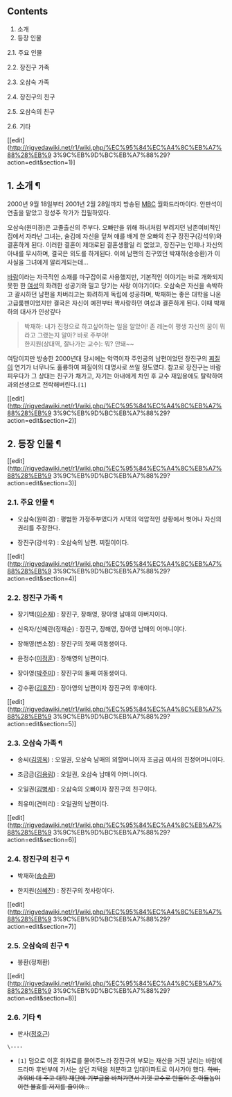 ## Contents

    

1. 소개 
2. 등장 인물 
    

2.1. 주요 인물

2.2. 장진구 가족

2.3. 오삼숙 가족

2.4. 장진구의 친구

2.5. 오삼숙의 친구

2.6. 기타

[[edit](http://rigvedawiki.net/r1/wiki.php/%EC%95%84%EC%A4%8C%EB%A7%88%28%EB%9
3%9C%EB%9D%BC%EB%A7%88%29?action=edit&section=1)]

## 1. 소개 ¶

2000년 9월 18일부터 2001년 2월 28일까지 방송된 [MBC](MBC.md) 월화드라마이다. 안판석이 연출을 맡았고 정성주
작가가 집필하였다.

  

오삼숙(원미경)은 고졸출신의 주부다. 오빠만을 위해 하녀처럼 부려지던 남존여비적인 집에서 자라난 그녀는, 술김에 자신을 덮쳐 애를 배게 한
오빠의 친구 장진구(강석우)와 결혼하게 된다. 이러한 결혼이 제대로된 결혼생활일 리 없었고, 장진구는 언제나 자신의 아내를 무시하며, 결국은
외도를 하게된다. 이에 남편의 친구였던 박재하(송승환)가 이 사실을 그녀에게 알리게되는데...

  
[바람](%EB%B0%94%EB%9E%8C.md)이라는 자극적인 소재를 마구잡이로 사용했지만, 기본적인 이야기는 바로 개화되지 못한 한
[여성](%EC%97%AC%EC%84%B1.md)의 화려한 성공기와 밀고 당기는 사랑 이야기이다. 오삼숙은 자신을 속박하고 괄시하던
남편을 차버리고는 화려하게 독립에 성공하며, 박재하는 좋은 대학을 나온 고급룸펜이었지만 결국은 자신이 예전부터 짝사랑하던 여성과 결혼하게
된다. 이때 박재하의 대사가 인상깊다

  

> 박재하: 내가 진정으로 하고싶어하는 일을 알았어! 존 레논이 평생 자신의 꿈이 뭐라고 그랬는지 알아? 바로 주부야!  
한지원(상대역, 잘나가는 교수): 뭐? 안돼~~

  
  

여담이지만 방송한 2000년대 당시에는 악역이자 주인공의 남편이었던 장진구의
[찌질이](%EC%B0%8C%EC%A7%88%EC%9D%B4.md) 연기가 너무나도 훌륭하여 찌질이의 대명사로 쓰일 정도였다. 참고로
장진구는 바람피우다가 그 상대는 친구가 채가고, 자기는 아내에게 차인 후 교수 재임용에도 탈락하여 과외선생으로 전락해버린다.`[1]`

  

[[edit](http://rigvedawiki.net/r1/wiki.php/%EC%95%84%EC%A4%8C%EB%A7%88%28%EB%9
3%9C%EB%9D%BC%EB%A7%88%29?action=edit&section=2)]

## 2. 등장 인물 ¶

[[edit](http://rigvedawiki.net/r1/wiki.php/%EC%95%84%EC%A4%8C%EB%A7%88%28%EB%9
3%9C%EB%9D%BC%EB%A7%88%29?action=edit&section=3)]

### 2.1. 주요 인물 ¶

  * 오삼숙(원미경) : 평범한 가정주부였다가 시댁의 억압적인 상황에서 벗어나 자신의 권리를 주장한다.  

  * 장진구(강석우) : 오삼숙의 남편. 찌질이이다.  

[[edit](http://rigvedawiki.net/r1/wiki.php/%EC%95%84%EC%A4%8C%EB%A7%88%28%EB%9
3%9C%EB%9D%BC%EB%A7%88%29?action=edit&section=4)]

### 2.2. 장진구 가족 ¶

  * 장기백([이순재](%EC%9D%B4%EC%88%9C%EC%9E%AC.md)) : 장진구, 장해영, 장아영 남매의 아버지이다.  

  * 신옥자/신혜란(정재순) : 장진구, 장해영, 장아영 남매의 어머니이다.  

  * 장해영(변소정) : 장진구의 첫째 여동생이다.  

  * 윤정수([이정훈](%EC%9D%B4%EC%A0%95%ED%9B%88.md)) : 장해영의 남편이다.  

  * 장아영([박주미](%EB%B0%95%EC%A3%BC%EB%AF%B8.md)) : 장진구의 둘째 여동생이다.  

  * 강수환([김호진](%EA%B9%80%ED%98%B8%EC%A7%84.md)) : 장아영의 남편이자 장진구의 후배이다.  

[[edit](http://rigvedawiki.net/r1/wiki.php/%EC%95%84%EC%A4%8C%EB%A7%88%28%EB%9
3%9C%EB%9D%BC%EB%A7%88%29?action=edit&section=5)]

### 2.3. 오삼숙 가족 ¶

  * 송씨([김영옥](%EA%B9%80%EC%98%81%EC%98%A5.md)) : 오일권, 오삼숙 남매의 외할머니이자 조금금 여사의 친정어머니이다.  

  * 조금금([김용림](%EA%B9%80%EC%9A%A9%EB%A6%BC.md)) : 오일권, 오삼숙 남매의 어머니이다.  

  * 오일권([김병세](%EA%B9%80%EB%B3%91%EC%84%B8.md)) : 오삼숙의 오빠이자 장진구의 친구이다.  

  * 최유미(견미리) : 오일권의 남편이다.  

[[edit](http://rigvedawiki.net/r1/wiki.php/%EC%95%84%EC%A4%8C%EB%A7%88%28%EB%9
3%9C%EB%9D%BC%EB%A7%88%29?action=edit&section=6)]

### 2.4. 장진구의 친구 ¶

  * 박재하([송승환](%EC%86%A1%EC%8A%B9%ED%99%98.md))  

  * 한지원([심혜진](%EC%8B%AC%ED%98%9C%EC%A7%84.md)) : 장진구의 첫사랑이다.  

[[edit](http://rigvedawiki.net/r1/wiki.php/%EC%95%84%EC%A4%8C%EB%A7%88%28%EB%9
3%9C%EB%9D%BC%EB%A7%88%29?action=edit&section=7)]

### 2.5. 오삼숙의 친구 ¶

  * 봉환(정재환)  

[[edit](http://rigvedawiki.net/r1/wiki.php/%EC%95%84%EC%A4%8C%EB%A7%88%28%EB%9
3%9C%EB%9D%BC%EB%A7%88%29?action=edit&section=8)]

### 2.6. 기타 ¶

  * 판사([정호근](%EC%A0%95%ED%98%B8%EA%B7%BC.md))

`\----`

  * `[1]` 덤으로 이혼 위자료를 물어주느라 장진구의 부모는 재산을 거진 날리는 바람에 드라마 후반부에 가서는 살던 저택을 처분하고 임대아파트로 이사가야 했다. <del>학비, 과외비 대 주고 대학 재단에 기부금을 바쳐가면서 기껏 교수로 만들어 준 아들놈이 이런 불효를 저지를 줄이야...</del>

